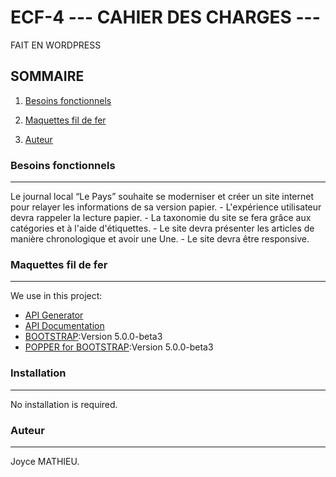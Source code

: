 # ECF-4 --- CAHIER DES CHARGES ---
 FAIT EN WORDPRESS

## SOMMAIRE
1. [Besoins fonctionnels](#besoinsfonctionnels)
2. [Maquettes fil de fer](#maquettesfildefer)

3. [Auteur](#Auteur)

### Besoins fonctionnels
***
Le journal local “Le Pays” souhaite se moderniser et créer un site internet pour relayer les informations de sa version papier. 
    - L'expérience utilisateur devra rappeler la lecture papier.
    - La taxonomie du site se fera grâce aux catégories et à l'aide d'étiquettes.
    - Le site devra présenter les articles de manière chronologique et avoir une Une.
    - Le site devra être responsive.

### Maquettes fil de fer
***
We use in this project:
* [API Generator](https://6057e432c3f49200173ad08d.mockapi.io/)
* [API Documentation](https://6057e432c3f49200173ad08d.mockapi.io/docs)
* [BOOTSTRAP](https://cdn.jsdelivr.net/npm/bootstrap@5.0.0-beta3/dist/css/bootstrap.min.css):Version 5.0.0-beta3
* [POPPER for BOOTSTRAP](https://cdn.jsdelivr.net/npm/bootstrap@5.0.0-beta3/dist/js/bootstrap.bundle.min.js):Version 5.0.0-beta3

### Installation
***
No installation is required.

### Auteur
***
Joyce MATHIEU.
